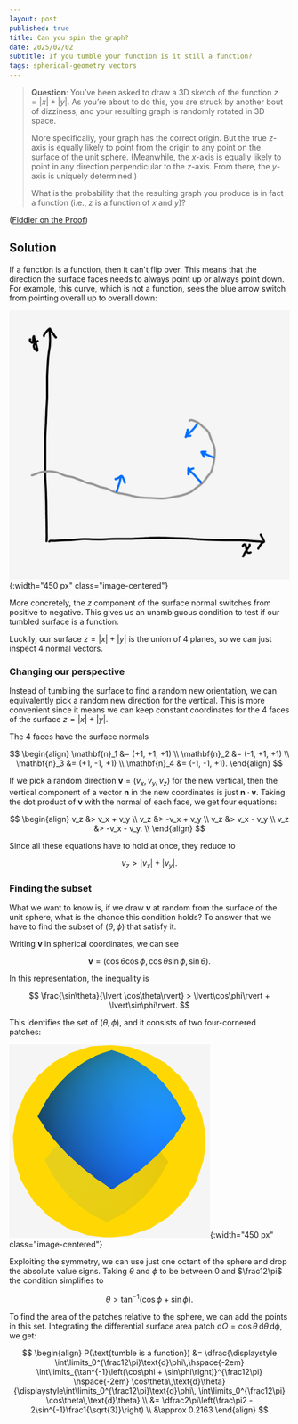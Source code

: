 ```yaml
---
layout: post
published: true
title: Can you spin the graph?
date: 2025/02/02
subtitle: If you tumble your function is it still a function?
tags: spherical-geometry vectors
---
```


>**Question**: You’ve been asked to draw a 3D sketch of the function ${z = \vert x\rvert + \lvert y\rvert}.$ As you’re about to do this, you are struck by another bout of dizziness, and your resulting graph is randomly rotated in $3\text{D}$ space.
>
>More specifically, your graph has the correct origin. But the true $z$-axis is equally likely to point from the origin to any point on the surface of the unit sphere. (Meanwhile, the $x$-axis is equally likely to point in any direction perpendicular to the $z$-axis. From there, the $y$-axis is uniquely determined.)
>
>What is the probability that the resulting graph you produce is in fact a function (i.e., $z$ is a function of $x$ and $y$)?

<!--more-->

([Fiddler on the Proof](https://thefiddler.substack.com/p/can-you-spin-the-graph))

## Solution

If a function is a function, then it can't flip over. This means that the direction the surface faces needs to always point up or always point down. For example, this curve, which is not a function, sees the blue arrow switch from pointing overall up to overall down:

![](/img/2025-02-02-function-condition.png){:width="450 px" class="image-centered"}

More concretely, the $z$ component of the surface normal switches from positive to negative. This gives us an unambiguous condition to test if our tumbled surface is a function. 

Luckily, our surface ${z = \lvert x\rvert + \lvert y\rvert}$ is the union of $4$ planes, so we can just inspect $4$ normal vectors.

### Changing our perspective

Instead of tumbling the surface to find a random new orientation, we can equivalently pick a random new direction for the vertical. This is more convenient since it means we can keep constant coordinates for the $4$ faces of the surface ${z = \lvert x\rvert + \lvert y\rvert.}$

The $4$ faces have the surface normals

$$
  \begin{align}
    \mathbf{n}_1 &= (+1, +1, +1) \\
    \mathbf{n}_2 &= (-1, +1, +1) \\
    \mathbf{n}_3 &= (+1, -1, +1) \\
    \mathbf{n}_4 &= (-1, -1, +1).
  \end{align}
$$

If we pick a random direction ${\mathbf{v} = (v_x, v_y, v_z)}$ for the new vertical, then the vertical component of a vector $\mathbf{n}$ in the new coordinates is just ${\mathbf{n}\cdot\mathbf{v}.}$ Taking the dot product of $\mathbf{v}$ with the normal of each face, we get four equations:

$$
  \begin{align}
    v_z &> v_x + v_y \\
    v_z &> -v_x + v_y \\
    v_z &> v_x - v_y \\
    v_z &> -v_x - v_y. \\
  \end{align}
$$

Since all these equations have to hold at once, they reduce to 

$$ v_z > \lvert v_x\rvert + \lvert v_y\rvert. $$

### Finding the subset

What we want to know is, if we draw $\mathbf{v}$ at random from the surface of the unit sphere, what is the chance this condition holds? To answer that we have to find the subset of $(\theta,\phi)$ that satisfy it.

Writing $\mathbf{v}$ in spherical coordinates, we can see

$$ \mathbf{v} = (\cos\theta\cos\phi, \cos\theta\sin\phi, \sin\theta). $$

In this representation, the inequality is 

$$ \frac{\sin\theta}{\lvert \cos\theta\rvert} > \lvert\cos\phi\rvert + \lvert\sin\phi\rvert. $$

This identifies the set of $(\theta,\phi)$, and it consists of two four-cornered patches:

![](/img/2025-02-02-spherical-plot-save-bg.png){:width="450 px" class="image-centered"}

Exploiting the symmetry, we can use just one octant of the sphere and drop the absolute value signs. Taking $\theta$ and $\phi$ to be between $0$ and $\frac12\pi$ the condition simplifies to

$$ \theta > \tan^{-1}\left(\cos\phi + \sin\phi\right). $$

To find the area of the patches relative to the sphere, we can add the points in this set. Integrating the differential surface area patch $\text{d}\Omega = \cos\theta\,\text{d}\theta\,\text{d}\phi$, we get:

$$ 
  \begin{align}
    P(\text{tumble is a function}) &= \dfrac{\displaystyle \int\limits_0^{\frac12\pi}\text{d}\phi\,\hspace{-2em} \int\limits_{\tan^{-1}\left(\cos\phi + \sin\phi\right)}^{\frac12\pi} \hspace{-2em} \cos\theta\,\text{d}\theta}{\displaystyle\int\limits_0^{\frac12\pi}\text{d}\phi\, \int\limits_0^{\frac12\pi} \cos\theta\,\text{d}\theta} \\
    &= \dfrac2\pi\left(\frac\pi2 - 2\sin^{-1}\frac1{\sqrt{3}}\right) \\
    &\approx 0.2163
  \end{align}
$$

<br>
